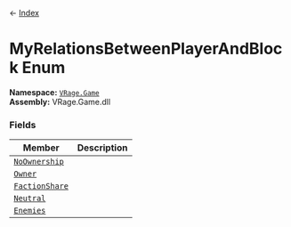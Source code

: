 ← [Index](Api-Index)
# MyRelationsBetweenPlayerAndBlock Enum
**Namespace:** [`VRage.Game`](VRage.Game)  
**Assembly:** VRage.Game.dll  
### Fields
|Member|Description|
|---|---|
|[`NoOwnership`](VRage.Game.NoOwnership)||
|[`Owner`](VRage.Game.Owner)||
|[`FactionShare`](VRage.Game.FactionShare)||
|[`Neutral`](VRage.Game.Neutral)||
|[`Enemies`](VRage.Game.Enemies)||
